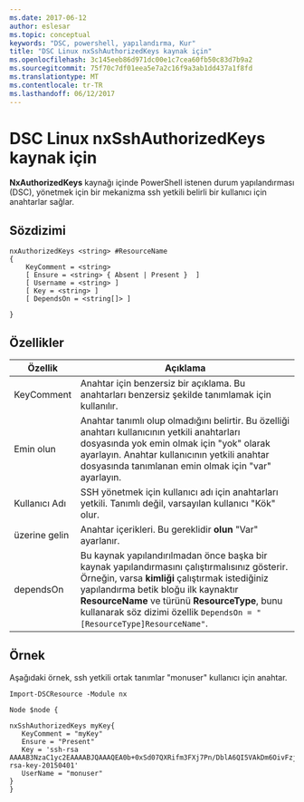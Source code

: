 ```yaml
---
ms.date: 2017-06-12
author: eslesar
ms.topic: conceptual
keywords: "DSC, powershell, yapılandırma, Kur"
title: "DSC Linux nxSshAuthorizedKeys kaynak için"
ms.openlocfilehash: 3c145eeb86d971dc00e1c7cea60fb50c83d7b9a2
ms.sourcegitcommit: 75f70c7df01eea5e7a2c16f9a3ab1dd437a1f8fd
ms.translationtype: MT
ms.contentlocale: tr-TR
ms.lasthandoff: 06/12/2017
---
```

# <a name="dsc-for-linux-nxsshauthorizedkeys-resource"></a>DSC Linux nxSshAuthorizedKeys kaynak için

**NxAuthorizedKeys** kaynağı içinde PowerShell istenen durum yapılandırması (DSC), yönetmek için bir mekanizma ssh yetkili belirli bir kullanıcı için anahtarlar sağlar.

## <a name="syntax"></a>Sözdizimi

```
nxAuthorizedKeys <string> #ResourceName
{
    KeyComment = <string>
    [ Ensure = <string> { Absent | Present }  ]
    [ Username = <string> ]
    [ Key = <string> ]
    [ DependsOn = <string[]> ]

}
```

## <a name="properties"></a>Özellikler

|  Özellik |  Açıklama | 
|---|---|
| KeyComment| Anahtar için benzersiz bir açıklama. Bu anahtarları benzersiz şekilde tanımlamak için kullanılır.| 
| Emin olun| Anahtar tanımlı olup olmadığını belirtir. Bu özelliği anahtarı kullanıcının yetkili anahtarları dosyasında yok emin olmak için "yok" olarak ayarlayın. Anahtar kullanıcının yetkili anahtar dosyasında tanımlanan emin olmak için "var" ayarlayın.| 
| Kullanıcı Adı| SSH yönetmek için kullanıcı adı için anahtarları yetkili. Tanımlı değil, varsayılan kullanıcı "Kök" olur.| 
| üzerine gelin| Anahtar içerikleri. Bu gereklidir **olun** "Var" ayarlanır.| 
| dependsOn | Bu kaynak yapılandırılmadan önce başka bir kaynak yapılandırmasını çalıştırmalısınız gösterir. Örneğin, varsa **kimliği** çalıştırmak istediğiniz yapılandırma betik bloğu ilk kaynaktır **ResourceName** ve türünü **ResourceType**, bunu kullanarak söz dizimi özellik `DependsOn = "[ResourceType]ResourceName"`.| 

## <a name="example"></a>Örnek

Aşağıdaki örnek, ssh yetkili ortak tanımlar "monuser" kullanıcı için anahtar.

```
Import-DSCResource -Module nx 

Node $node {

nxSshAuthorizedKeys myKey{
   KeyComment = "myKey"
   Ensure = "Present"
   Key = 'ssh-rsa AAAAB3NzaC1yc2EAAAABJQAAAQEA0b+0xSd07QXRifm3FXj7Pn/DblA6QI5VAkDm6OivFzj3U6qGD1VJ6AAxWPCyMl/qhtpRtxZJDu/TxD8AyZNgc8aN2CljN1hOMbBRvH2q5QPf/nCnnJRaGsrxIqZjyZdYo9ZEEzjZUuMDM5HI1LA9B99k/K6PK2Bc1NLivpu7nbtVG2tLOQs+GefsnHuetsRMwo/+c3LtwYm9M0XfkGjYVCLO4CoFuSQpvX6AB3TedUy6NZ0iuxC0kRGg1rIQTwSRcw+McLhslF0drs33fw6tYdzlLBnnzimShMuiDWiT37WqCRovRGYrGCaEFGTG2e0CN8Co8nryXkyWc6NSDNpMzw== rsa-key-20150401'
   UserName = "monuser"
} 
}
```

